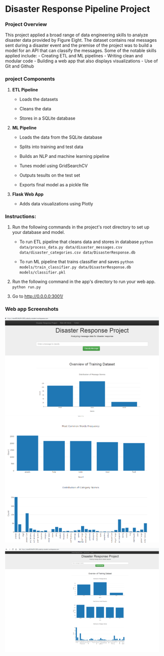 # Disaster Response Pipeline Project

### Project Overview
This project applied a broad range of data engineering skills to analyze disaster data provided by Figure Eight. The dataset contains real messages sent during a disaster event and the premise of the project was to build a model for an API that can classify the messages. Some of the notable skills applied include:
	- Creating ETL and ML pipelines
	- Writing clean and modular code
	- Building a web app that also displays visualizations
	- Use of Git and Github
	
### project Components

1. **ETL Pipeline**

	- Loads the datasets
	
	- Cleans the data
	
	- Stores in a SQLite database
	
2. **ML Pipeline**

	- Loads the data from the SQLite database
	
	- Splits into training and test data
	
	- Builds an NLP and machine learning pipeline
	
	- Tunes model using GridSearchCV
	
	- Outputs tesults on the test set
	
	- Exports final model as a pickle file
	
3. **Flask Web App**
 
 	- Adds data visualizations using Plotly
	
### Instructions:
1. Run the following commands in the project's root directory to set up your database and model.

    - To run ETL pipeline that cleans data and stores in database
        `python data/process_data.py data/disaster_messages.csv data/disaster_categories.csv data/DisasterResponse.db`

	- To run ML pipeline that trains classifier and saves
        `python models/train_classifier.py data/DisasterResponse.db models/classifier.pkl`

2. Run the following command in the app's directory to run your web app.
    `python run.py`

3. Go to http://0.0.0.0:3001/

### Web app Screenshots
![alt text](https://github.com/miriamwanjo/Disaster-Response-Pipeline/blob/master/image.png/disaster%203.PNG)
![alt text](https://github.com/miriamwanjo/Disaster-Response-Pipeline/blob/master/image.png/Disaster%202.PNG)
	
![alt text](https://github.com/miriamwanjo/Disaster-Response-Pipeline/blob/master/image.png/Miriam%20Disaster%20response%20screenshot%201.PNG)
